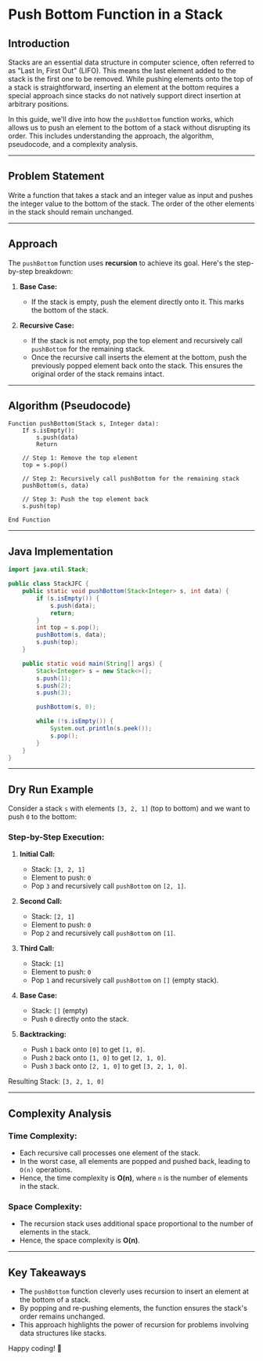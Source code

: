 # Push Bottom Function in a Stack

## Introduction
Stacks are an essential data structure in computer science, often referred to as "Last In, First Out" (LIFO). This means the last element added to the stack is the first one to be removed. While pushing elements onto the top of a stack is straightforward, inserting an element at the bottom requires a special approach since stacks do not natively support direct insertion at arbitrary positions.

In this guide, we'll dive into how the `pushBottom` function works, which allows us to push an element to the bottom of a stack without disrupting its order. This includes understanding the approach, the algorithm, pseudocode, and a complexity analysis.

---

## Problem Statement
Write a function that takes a stack and an integer value as input and pushes the integer value to the bottom of the stack. The order of the other elements in the stack should remain unchanged.

---

## Approach
The `pushBottom` function uses **recursion** to achieve its goal. Here's the step-by-step breakdown:

1. **Base Case:**
   - If the stack is empty, push the element directly onto it. This marks the bottom of the stack.

2. **Recursive Case:**
   - If the stack is not empty, pop the top element and recursively call `pushBottom` for the remaining stack.
   - Once the recursive call inserts the element at the bottom, push the previously popped element back onto the stack. This ensures the original order of the stack remains intact.

---

## Algorithm (Pseudocode)

```
Function pushBottom(Stack s, Integer data):
    If s.isEmpty():
        s.push(data)
        Return
    
    // Step 1: Remove the top element
    top = s.pop()

    // Step 2: Recursively call pushBottom for the remaining stack
    pushBottom(s, data)

    // Step 3: Push the top element back
    s.push(top)

End Function
```

---

## Java Implementation
```java
import java.util.Stack;

public class StackJFC {
    public static void pushBottom(Stack<Integer> s, int data) {
        if (s.isEmpty()) {
            s.push(data);
            return;
        }
        int top = s.pop();
        pushBottom(s, data);
        s.push(top);
    }

    public static void main(String[] args) {
        Stack<Integer> s = new Stack<>();
        s.push(1);
        s.push(2);
        s.push(3);

        pushBottom(s, 0);

        while (!s.isEmpty()) {
            System.out.println(s.peek());
            s.pop();
        }
    }
}
```

---

## Dry Run Example
Consider a stack `s` with elements `[3, 2, 1]` (top to bottom) and we want to push `0` to the bottom:

### Step-by-Step Execution:
1. **Initial Call:**
   - Stack: `[3, 2, 1]`
   - Element to push: `0`
   - Pop `3` and recursively call `pushBottom` on `[2, 1]`.

2. **Second Call:**
   - Stack: `[2, 1]`
   - Element to push: `0`
   - Pop `2` and recursively call `pushBottom` on `[1]`.

3. **Third Call:**
   - Stack: `[1]`
   - Element to push: `0`
   - Pop `1` and recursively call `pushBottom` on `[]` (empty stack).

4. **Base Case:**
   - Stack: `[]` (empty)
   - Push `0` directly onto the stack.

5. **Backtracking:**
   - Push `1` back onto `[0]` to get `[1, 0]`.
   - Push `2` back onto `[1, 0]` to get `[2, 1, 0]`.
   - Push `3` back onto `[2, 1, 0]` to get `[3, 2, 1, 0]`.

Resulting Stack: `[3, 2, 1, 0]`

---

## Complexity Analysis

### Time Complexity:
- Each recursive call processes one element of the stack.
- In the worst case, all elements are popped and pushed back, leading to `O(n)` operations.
- Hence, the time complexity is **O(n)**, where `n` is the number of elements in the stack.

### Space Complexity:
- The recursion stack uses additional space proportional to the number of elements in the stack.
- Hence, the space complexity is **O(n)**.

---

## Key Takeaways
- The `pushBottom` function cleverly uses recursion to insert an element at the bottom of a stack.
- By popping and re-pushing elements, the function ensures the stack's order remains unchanged.
- This approach highlights the power of recursion for problems involving data structures like stacks.

Happy coding! 🚀

